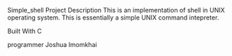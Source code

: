 Simple_shell
Project Description
This is an implementation of shell in UNIX operating system. This is essentially a simple UNIX command intepreter.

Built With
C

programmer
Joshua Imomkhai
